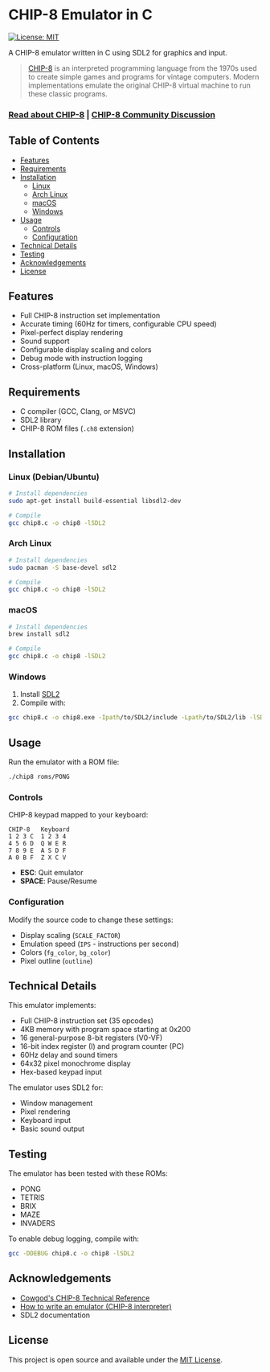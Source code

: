 # CHIP-8 Emulator in C

[![License: MIT](https://img.shields.io/badge/License-MIT-blue.svg)](https://opensource.org/licenses/MIT)

A CHIP-8 emulator written in C using SDL2 for graphics and input.

> [CHIP-8](https://en.wikipedia.org/wiki/CHIP-8) is an interpreted programming language from the 1970s used to create simple games and programs for vintage computers. Modern implementations emulate the original CHIP-8 virtual machine to run these classic programs.

### [Read about CHIP-8](https://tobiasvl.github.io/blog/write-a-chip-8-emulator/) | [CHIP-8 Community Discussion](https://www.reddit.com/r/EmuDev/comments/6lgzzd/what_is_chip8_and_why_does_everyone_want_to/)

## Table of Contents

- [Features](#features)
- [Requirements](#requirements)
- [Installation](#installation)
  - [Linux](#linux)
  - [Arch Linux](#arch-linux)
  - [macOS](#macos)
  - [Windows](#windows)
- [Usage](#usage)
  - [Controls](#controls)
  - [Configuration](#configuration)
- [Technical Details](#technical-details)
- [Testing](#testing)
- [Acknowledgements](#acknowledgements)
- [License](#license)

## Features

- Full CHIP-8 instruction set implementation
- Accurate timing (60Hz for timers, configurable CPU speed)
- Pixel-perfect display rendering
- Sound support
- Configurable display scaling and colors
- Debug mode with instruction logging
- Cross-platform (Linux, macOS, Windows)

## Requirements

- C compiler (GCC, Clang, or MSVC)
- SDL2 library
- CHIP-8 ROM files (`.ch8` extension)

## Installation

### Linux (Debian/Ubuntu)

```bash
# Install dependencies
sudo apt-get install build-essential libsdl2-dev

# Compile
gcc chip8.c -o chip8 -lSDL2
```

### Arch Linux

```bash
# Install dependencies
sudo pacman -S base-devel sdl2

# Compile
gcc chip8.c -o chip8 -lSDL2
```

### macOS

```bash
# Install dependencies
brew install sdl2

# Compile
gcc chip8.c -o chip8 -lSDL2
```

### Windows

1. Install [SDL2](https://www.libsdl.org/download-2.0.php)
2. Compile with:
```bash
gcc chip8.c -o chip8.exe -Ipath/to/SDL2/include -Lpath/to/SDL2/lib -lSDL2main -lSDL2
```

## Usage

Run the emulator with a ROM file:
```bash
./chip8 roms/PONG
```

### Controls

CHIP-8 keypad mapped to your keyboard:

```
CHIP-8   Keyboard
1 2 3 C  1 2 3 4
4 5 6 D  Q W E R
7 8 9 E  A S D F
A 0 B F  Z X C V
```

- **ESC**: Quit emulator
- **SPACE**: Pause/Resume

### Configuration

Modify the source code to change these settings:

- Display scaling (`SCALE_FACTOR`)
- Emulation speed (`IPS` - instructions per second)
- Colors (`fg_color`, `bg_color`)
- Pixel outline (`outline`)

## Technical Details

This emulator implements:

- Full CHIP-8 instruction set (35 opcodes)
- 4KB memory with program space starting at 0x200
- 16 general-purpose 8-bit registers (V0-VF)
- 16-bit index register (I) and program counter (PC)
- 60Hz delay and sound timers
- 64x32 pixel monochrome display
- Hex-based keypad input

The emulator uses SDL2 for:
- Window management
- Pixel rendering
- Keyboard input
- Basic sound output

## Testing

The emulator has been tested with these ROMs:
- PONG
- TETRIS
- BRIX
- MAZE
- INVADERS

To enable debug logging, compile with:
```bash
gcc -DDEBUG chip8.c -o chip8 -lSDL2
```

## Acknowledgements

- [Cowgod's CHIP-8 Technical Reference](http://devernay.free.fr/hacks/chip8/C8TECH10.HTM)
- [How to write an emulator (CHIP-8 interpreter)](https://tobiasvl.github.io/blog/write-a-chip-8-emulator/)
- SDL2 documentation

## License

This project is open source and available under the [MIT License](LICENSE).